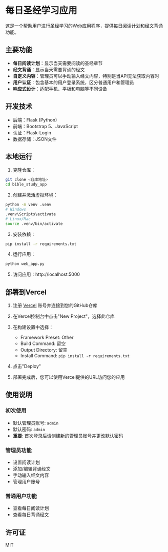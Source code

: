 # 每日圣经学习应用

这是一个帮助用户进行圣经学习的Web应用程序，提供每日阅读计划和经文背诵功能。

## 主要功能

- **每日阅读计划**：显示当天需要阅读的圣经章节
- **经文背诵**：显示当天需要背诵的经文
- **自定义内容**：管理员可以手动输入经文内容，特别是当API无法获取内容时
- **用户认证**：包含基本的用户登录系统，区分普通用户和管理员
- **响应式设计**：适配手机、平板和电脑等不同设备

## 开发技术

- 后端：Flask (Python)
- 前端：Bootstrap 5、JavaScript
- 认证：Flask-Login
- 数据存储：JSON文件

## 本地运行

1. 克隆仓库：
```bash
git clone <仓库地址>
cd bible_study_app
```

2. 创建并激活虚拟环境：
```bash
python -m venv .venv
# Windows
.venv\Scripts\activate
# Linux/Mac
source .venv/bin/activate
```

3. 安装依赖：
```bash
pip install -r requirements.txt
```

4. 运行应用：
```bash
python web_app.py
```

5. 访问应用：http://localhost:5000

## 部署到Vercel

1. 注册 [Vercel](https://vercel.com/) 账号并连接到您的GitHub仓库

2. 在Vercel控制台中点击"New Project"，选择此仓库

3. 在构建设置中选择：
   - Framework Preset: Other
   - Build Command: 留空
   - Output Directory: 留空
   - Install Command: `pip install -r requirements.txt`

4. 点击"Deploy"

5. 部署完成后，您可以使用Vercel提供的URL访问您的应用

## 使用说明

### 初次使用

- 默认管理员账号: `admin`
- 默认密码: `admin`
- **重要**: 首次登录后请创建新的管理员账号并更改默认密码

### 管理员功能

- 设置阅读计划
- 添加/编辑背诵经文
- 手动输入经文内容
- 管理用户账号

### 普通用户功能

- 查看每日阅读计划
- 查看每日背诵经文

## 许可证

MIT 